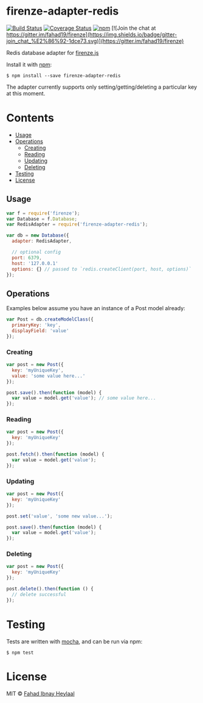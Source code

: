 # firenze-adapter-redis

[![Build Status](https://secure.travis-ci.org/fahad19/firenze-adapter-redis.png?branch=master)](http://travis-ci.org/fahad19/firenze-adapter-redis) [![Coverage Status](https://coveralls.io/repos/fahad19/firenze-adapter-redis/badge.svg?branch=master)](https://coveralls.io/r/fahad19/firenze-adapter-redis?branch=master) [![npm](https://img.shields.io/npm/v/firenze-adapter-redis.svg)](https://www.npmjs.com/package/firenze-adapter-redis) [![Join the chat at https://gitter.im/fahad19/firenze](https://img.shields.io/badge/gitter-join_chat_%E2%86%92-1dce73.svg)](https://gitter.im/fahad19/firenze)

Redis database adapter for [firenze.js](https://github.com/fahad19/firenze)

Install it with [npm](https://npmjs.com/):

```
$ npm install --save firenze-adapter-redis
```

The adapter currently supports only setting/getting/deleting a particular key at this moment.

<!-- START doctoc generated TOC please keep comment here to allow auto update -->
<!-- DON'T EDIT THIS SECTION, INSTEAD RE-RUN doctoc TO UPDATE -->
# Contents

  - [Usage](#usage)
  - [Operations](#operations)
    - [Creating](#creating)
    - [Reading](#reading)
    - [Updating](#updating)
    - [Deleting](#deleting)
  - [Testing](#testing)
  - [License](#license)

<!-- END doctoc generated TOC please keep comment here to allow auto update -->

<!--docume:src/index.js-->
## Usage

```js
var f = require('firenze');
var Database = f.Database;
var RedisAdapter = require('firenze-adapter-redis');

var db = new Database({
  adapter: RedisAdapter,

  // optional config
  port: 6379,
  host: '127.0.0.1'
  options: {} // passed to `redis.createClient(port, host, options)`
});
```

## Operations

Examples below assume you have an instance of a Post model already:

```js
var Post = db.createModelClass({
  primaryKey: 'key',
  displayField: 'value'
});
```

### Creating

```js
var post = new Post({
  key: 'myUniqueKey',
  value: 'some value here...'
});

post.save().then(function (model) {
  var value = model.get('value'); // some value here...
});
```

### Reading

```js
var post = new Post({
  key: 'myUniqueKey'
});

post.fetch().then(function (model) {
  var value = model.get('value');
});
```

### Updating

```js
var post = new Post({
  key: 'myUniqueKey'
});

post.set('value', 'some new value...');

post.save().then(function (model) {
  var value = model.get('value');
});
```

### Deleting

```js
var post = new Post({
  key: 'myUniqueKey'
});

post.delete().then(function () {
  // delete successful
});
```

<!--/docume:src/index.js-->

# Testing

Tests are written with [mocha](http://mochajs.org/), and can be run via npm:

```
$ npm test
```

# License

MIT © [Fahad Ibnay Heylaal](http://fahad19.com)
